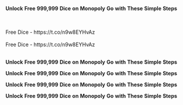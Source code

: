 <strong>Unlock</strong> <strong>Free</strong> <strong>999,999</strong> <strong>Dice</strong> <strong>on</strong> <strong>Monopoly</strong> <strong>Go</strong> <strong>with</strong> <strong>These</strong> <strong>Simple</strong> <strong>Steps</strong>

<br>
<br>Free Dice - https://t.co/n9w8EYHvAz
<br>
<br>Free Dice - https://t.co/n9w8EYHvAz
<br>
<br>

<strong>Unlock</strong> <strong>Free</strong> <strong>999,999</strong> <strong>Dice</strong> <strong>on</strong> <strong>Monopoly</strong> <strong>Go</strong> <strong>with</strong> <strong>These</strong> <strong>Simple</strong> <strong>Steps</strong>

<strong>Unlock</strong> <strong>Free</strong> <strong>999,999</strong> <strong>Dice</strong> <strong>on</strong> <strong>Monopoly</strong> <strong>Go</strong> <strong>with</strong> <strong>These</strong> <strong>Simple</strong> <strong>Steps</strong>

<strong>Unlock</strong> <strong>Free</strong> <strong>999,999</strong> <strong>Dice</strong> <strong>on</strong> <strong>Monopoly</strong> <strong>Go</strong> <strong>with</strong> <strong>These</strong> <strong>Simple</strong> <strong>Steps</strong>

<strong>Unlock</strong> <strong>Free</strong> <strong>999,999</strong> <strong>Dice</strong> <strong>on</strong> <strong>Monopoly</strong> <strong>Go</strong> <strong>with</strong> <strong>These</strong> <strong>Simple</strong> <strong>Steps</strong>
